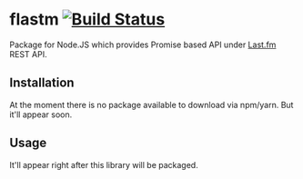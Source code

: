 # flastm [![Build Status](https://travis-ci.org/sumthief/flastm.svg?branch=master)](https://travis-ci.org/sumthief/flastm)

Package for Node.JS which provides Promise based API under [Last.fm](https://www.last.fm/api/intro)
 REST API.

## Installation

At the moment there is no package available to download via npm/yarn. But it'll appear soon.

## Usage

It'll appear right after this library will be packaged.
